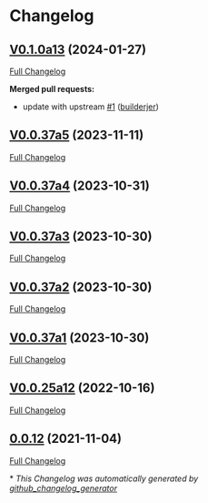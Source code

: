 # Changelog

## [V0.1.0a13](https://github.com/builderjer/ovos_utils/tree/V0.1.0a13) (2024-01-27)

[Full Changelog](https://github.com/builderjer/ovos_utils/compare/V0.0.37a5...V0.1.0a13)

**Merged pull requests:**

- update with upstream [\#1](https://github.com/builderjer/ovos_utils/pull/1) ([builderjer](https://github.com/builderjer))

## [V0.0.37a5](https://github.com/builderjer/ovos_utils/tree/V0.0.37a5) (2023-11-11)

[Full Changelog](https://github.com/builderjer/ovos_utils/compare/V0.0.37a4...V0.0.37a5)

## [V0.0.37a4](https://github.com/builderjer/ovos_utils/tree/V0.0.37a4) (2023-10-31)

[Full Changelog](https://github.com/builderjer/ovos_utils/compare/V0.0.37a3...V0.0.37a4)

## [V0.0.37a3](https://github.com/builderjer/ovos_utils/tree/V0.0.37a3) (2023-10-30)

[Full Changelog](https://github.com/builderjer/ovos_utils/compare/V0.0.37a2...V0.0.37a3)

## [V0.0.37a2](https://github.com/builderjer/ovos_utils/tree/V0.0.37a2) (2023-10-30)

[Full Changelog](https://github.com/builderjer/ovos_utils/compare/V0.0.37a1...V0.0.37a2)

## [V0.0.37a1](https://github.com/builderjer/ovos_utils/tree/V0.0.37a1) (2023-10-30)

[Full Changelog](https://github.com/builderjer/ovos_utils/compare/V0.0.25a12...V0.0.37a1)

## [V0.0.25a12](https://github.com/builderjer/ovos_utils/tree/V0.0.25a12) (2022-10-16)

[Full Changelog](https://github.com/builderjer/ovos_utils/compare/0.0.12...V0.0.25a12)

## [0.0.12](https://github.com/builderjer/ovos_utils/tree/0.0.12) (2021-11-04)

[Full Changelog](https://github.com/builderjer/ovos_utils/compare/25fe462e3c19a58f32dc1fd940bf7c96fc18e6de...0.0.12)



\* *This Changelog was automatically generated by [github_changelog_generator](https://github.com/github-changelog-generator/github-changelog-generator)*
